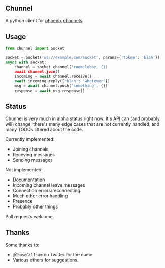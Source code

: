 Chunnel
---

A python client for [phoenix](http://www.phoenixframework.org/)
[channels](http://www.phoenixframework.org/docs/channels).

Usage
---

```python
from chunnel import Socket

socket = Socket('ws://example.com/socket', params={'token': 'blah'})
async with socket:
    channel = socket.channel('room:lobby, {})
    await channel.join()
    incoming = await channel.receive()
    await incoming.reply({'blah': 'whatever'})
    msg = await channel.push('something', {})
    response = await msg.response()
```

Status
---

Chunnel is very much in alpha status right now. It's API can (and probably will)
change, there's many edge cases that are not currently handled, and many TODOs
littered about the code.

Currently implemented:

- Joining channels
- Receving messages
- Sending messages

Not implemented:

- Documentation
- Incoming channel leave messages
- Connection errors/reconnecting.
- Much other error handling
- Presence
- Probably other things

Pull requests welcome.

Thanks
---

Some thanks to:

- `@ChaseGilliam` on Twitter for the name.
- Various others for suggestions.
